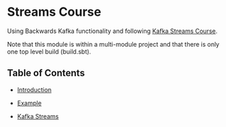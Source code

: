 # Streams Course

Using Backwards Kafka functionality and following [Kafka Streams Course](https://www.udemy.com/kkafka-streams).

Note that this module is within a multi-module project and that there is only one top level build (build.sbt).

## Table of Contents

- [Introduction](docs/introduction.md)

- [Example](docs/example.md)

- [Kafka Streams](docs/kafka-streams.md)